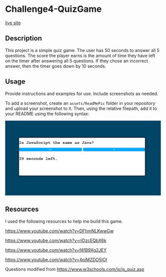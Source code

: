 # Challenge4-QuizGame

[live site](https://tgallagher496.github.io/Challenge4-QuizGame/)

## Description

This project is a simple quiz game.  The user has 50 seconds to answer all 5 questions.  The score the player earns is the amount of time they have left on the timer after answering all 5 questions.  If they chose an incorrect answer, then the timer goes down by 10 seconds.


## Usage

Provide instructions and examples for use. Include screenshots as needed.

To add a screenshot, create an `assets/ReadMePic` folder in your repository and upload your screenshot to it. Then, using the relative filepath, add it to your README using the following syntax:

    
![ReadMe Image](/assets/ReadMePic.png)


## Resources

I used the following resources to help me build this game.

https://www.youtube.com/watch?v=DFhmNLKwwGw

https://www.youtube.com/watch?v=riDzcEQbX6k

https://www.youtube.com/watch?v=f4fB9Xg2JEY

https://www.youtube.com/watch?v=4piMZDO5IOI

Questions modified from https://www.w3schools.com/js/js_quiz.asp



